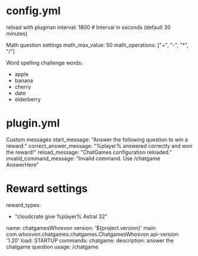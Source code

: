  # config.yml
 reload with plugman
interval: 1800 # Interval in seconds (default 30 minutes)

 Math question settings
math_max_value: 50
math_operations: ["+", "-", "*", "/"]

 Word spelling challenge
words:
  - apple
  - banana
  - cherry
  - date
  - elderberry
# plugin.yml
 Custom messages
start_message: "Answer the following question to win a reward:"
correct_answer_message: "%player% answered correctly and won the reward!"
reload_message: "ChatGames configuration reloaded."
invalid_command_message: "Invalid command. Use /chatgame AnswerHere"

# Reward settings
reward_types:
  - "cloudcrate give %player% Astral 32"

name: chatgamesWhosvon
version: '${project.version}'
main: com.whosvon.chatgames.chatgames.ChatgamesWhosvon
api-version: '1.20'
load: STARTUP
commands:
  chatgame:
    description: answer the chatgame question
    usage: /chatgame <answer>
